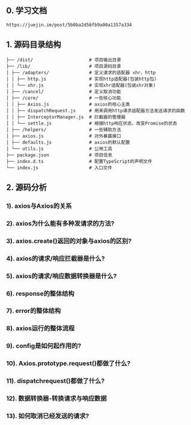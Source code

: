 ## 0. 学习文档
    https://juejin.im/post/5b0ba2d56fb9a00a1357a334

## 1. 源码目录结构
    ├── /dist/                     # 项目输出目录
    ├── /lib/                      # 项目源码目录
    │ ├── /adapters/               # 定义请求的适配器 xhr、http
    │ │ ├── http.js                # 实现http适配器(包装http包)
    │ │ └── xhr.js                 # 实现xhr适配器(包装xhr对象)
    │ ├── /cancel/                 # 定义取消功能
    │ ├── /core/                   # 一些核心功能
    │ │ ├── Axios.js               # axios的核心主类
    │ │ ├── dispatchRequest.js     # 用来调用http请求适配器方法发送请求的函数
    │ │ ├── InterceptorManager.js  # 拦截器的管理器
    │ │ └── settle.js              # 根据http响应状态，改变Promise的状态
    │ ├── /helpers/                # 一些辅助方法
    │ ├── axios.js                 # 对外暴露接口
    │ ├── defaults.js              # axios的默认配置 
    │ └── utils.js                 # 公用工具
    ├── package.json               # 项目信息
    ├── index.d.ts                 # 配置TypeScript的声明文件
    └── index.js                   # 入口文件

## 2. 源码分析
### 1). axios与Axios的关系

### 2). axios为什么能有多种发请求的方法?

### 3). axios.create()返回的对象与axios的区别?

### 4). axios的请求/响应拦截器是什么?

### 5). axios的请求/响应数据转换器是什么?

### 6). response的整体结构

### 7). error的整体结构

### 8). axios运行的整体流程

### 9). config是如何起作用的?

### 10). Axios.prototype.request()都做了什么?

### 11). dispatchrequest()都做了什么?

### 12). 数据转换器-转换请求与响应数据

### 13). 如何取消已经发送的请求?





